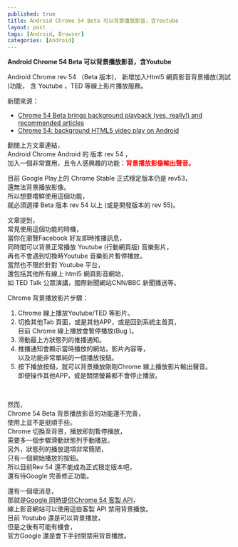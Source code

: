 ```yaml
---
published: true
title: Android Chrome 54 Beta 可以背景播放影音，含Youtube
layout: post
tags: [Android, Browser]
categories: [Android]
---
```


**Android Chrome 54 Beta 可以背景播放影音，含Youtube**

Android Chrome rev 54 （Beta 版本)，
新增加入Html5 網頁影音背景播放(測試 )功能，
含 Youtube ，TED 等線上影片播放服務。

新聞來源：   

 * [Chrome 54 Beta brings background playback (yes, really!) and recommended articles][1]   
 * [Chrome 54: background HTML5 video play on Android][2]   
    
翻閱上方文章連結，   
Android Chrome Android 的 版本 rev 54 ，    
加入一個非常實用，且令人感興趣的功能：**<font color="red">背景播放影像輸出聲音。</font>**    
    
目前 Google Play上的 Chrome Stable 正式穩定版本仍是 rev53，    
還無法背景播放影像。    
所以想要嚐鮮使用這個功能，   
就必須選擇 Beta 版本 rev 54 以上 (或是開發版本的 rev 55)。   

文章提到，   
常見使用這個功能的時機，    
當你在瀏覽Facebook 好友即時推播訊息，   
同時間可以背景正常播放 Youtube (行動網頁版) 音樂影片，   
再也不會遇到切換時Youtube 音樂影片暫停播放。    
當然也不限於針對 Youtube 平台，    
還包括其他所有線上 html5 網頁影音網站，   
如  TED Talk 公眾演講，國際新聞網站CNN/BBC 新聞播送等。   

 Chrome 背景播放影片步驟：   

 1. Chrome 線上播放Youtube/TED 等影片。   
 2. 切換其他Tab 頁面，或是其他APP，或是回到系統主首頁，     
    目前 Chrome 線上播放會暫停播放(Bug )。   
 3. 滑動最上方狀態列的推播通知。   
 4. 推播通知會顯示當時播放的網站，影片內容等，    
    以及功能非常單純的一個播放按鈕。    
 5. 按下播放按鈕，就可以背景播放剛剛Chrome 線上播放影片輸出聲音。    
    即便操作其他APP，或是關閉螢幕都不會停止播放。  
    
<div id="lightgallery" class="owl-carousel owl-theme">
<a href="https://res.cloudinary.com/shengshampoo/image/upload/s--tivq-tHy--/v1475156952/Screenshot_2016-09-28-03-59-191-fs8_v7aawe.png" data-sub-html="Google Play - Chrome 54 Beta rev54"><img class="responsively-lazy responsively-lazy-300" src="https://res.cloudinary.com/shengshampoo/image/upload/s--hWBTII8w--/v1475156951/Screenshot_2016-09-28-03-59-192-fs8_dzxhwz.png" srcset="data:image/gif;base64,R0lGODlhAQABAIAAAP///////yH5BAEKAAEALAAAAAABAAEAAAICTAEAOw==" /></a>
<a href="https://res.cloudinary.com/shengshampoo/image/upload/s--2HfnY_vF--/v1475156952/Screenshot_2016-09-29-21-06-411-fs8_nkhuu6.png" data-sub-html="Open Chrome with Youtube video playback"><img class="responsively-lazy responsively-lazy-300" src="https://res.cloudinary.com/shengshampoo/image/upload/s--l4Triyvn--/v1475156952/Screenshot_2016-09-29-21-06-412-fs8_g8nnoo.png" srcset="data:image/gif;base64,R0lGODlhAQABAIAAAP///////yH5BAEKAAEALAAAAAABAAEAAAICTAEAOw==" /></a>
<a href="https://res.cloudinary.com/shengshampoo/image/upload/s--X3VpLfDz--/v1475156952/Screenshot_2016-09-29-21-06-521-fs8_k2kjub.png" data-sub-html="Chrome Youtube notifications area"><img class="responsively-lazy responsively-lazy-300" src="https://res.cloudinary.com/shengshampoo/image/upload/s--1XMmphJ9--/v1475156952/Screenshot_2016-09-29-21-06-522-fs8_qrbvcs.png" srcset="data:image/gif;base64,R0lGODlhAQABAIAAAP///////yH5BAEKAAEALAAAAAABAAEAAAICTAEAOw==" /></a>
<a href="https://res.cloudinary.com/shengshampoo/image/upload/s--_6nhD5AJ--/v1475156953/Screenshot_2016-09-29-21-07-071-fs8_pkqupb.png" data-sub-html="Playback background with Chrome Youtube notifications area"><img class="responsively-lazy responsively-lazy-300" src="https://res.cloudinary.com/shengshampoo/image/upload/s--pvGdBTC1--/v1475156953/Screenshot_2016-09-29-21-07-072-fs8_bkgyms.png" srcset="data:image/gif;base64,R0lGODlhAQABAIAAAP///////yH5BAEKAAEALAAAAAABAAEAAAICTAEAOw==" /></a>
</div>

  
然而，   
Chrome 54 Beta 背景播放影音的功能還不完善，   
使用上並不是挺順手些。   
Chrome 切換至背景，播放即刻暫停播放，    
需要多一個步驟滑動狀態列手動播放。   
另外，狀態列的播放選項非常簡陋，    
只有一個開始播放的按鈕。    
所以目前Rev 54 還不能成為正式穩定版本吧，    
還有待Google 完善修正功能。   

還有一個壞消息，    
那就是[Google 同時提供Chrome 54 客製 API][3]，   
線上影音網站可以使用這些客製 API 禁用背景播放。    
目前 Youtube 還是可以背景播放，    
但是之後有可能有機會，   
官方Google 還是會下手封閉禁用背景播放。   

[1]: http://www.androidauthority.com/chrome-54-beta-brings-background-playback-yes-really-recommended-articles-716880/
[2]: http://www.ghacks.net/2016/09/16/chrome-54-background-html5-video-play-on-android/
[3]: http://www.androidpolice.com/2016/09/15/chrome-54-beta-new-tab-pgae-background-video-playback-more-apk-download/

